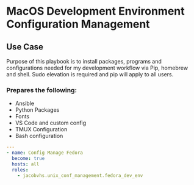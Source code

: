 # MacOS Development Environment Configuration Management

## Use Case
Purpose of this playbook is to install packages, programs and configurations needed for my development workflow via Pip, homebrew and shell. Sudo elevation is required and pip will apply to all users.

### Prepares the following:
- Ansible
- Python Packages
- Fonts
- VS Code and custom config
- TMUX Configuration 
- Bash configuration

```yaml
---
- name: Config Manage Fedora
  become: true
  hosts: all
  roles:
    - jacobvhs.unix_conf_management.fedora_dev_env
```